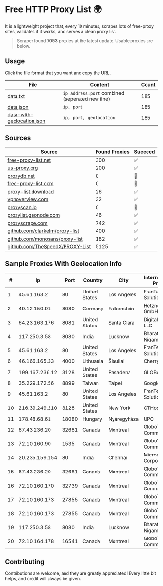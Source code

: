 
# Free HTTP Proxy List 🌍

It is a lightweight project that, every 10 minutes, scrapes lots of free-proxy sites, validates if it works, and serves a clean proxy list.


> Scraper found **7053** proxies at the latest update. Usable proxies are below.

## Usage

Click the file format that you want and copy the URL.


|File|Content|Count|
|----|-------|-----|
|[data.txt](https://raw.githubusercontent.com/themiralay/Proxy-List-World/master/data.txt)|`ip_address:port` combined (seperated new line)|185|
|[data.json](https://raw.githubusercontent.com/themiralay/Proxy-List-World/master/data.json)|`ip, port`|185|
|[data-with-geolocation.json](https://raw.githubusercontent.com/themiralay/Proxy-List-World/master/data-with-geolocation.json)|`ip, port, geolocation`|185|

## Sources

|Source|Found Proxies|Succeed|
|------|-------------|-------|
|[free-proxy-list.net](https://free-proxy-list.net)|300|✅|
|[us-proxy.org](https://www.us-proxy.org)|200|✅|
|[proxydb.net](http://proxydb.net)|0|🚫|
|[free-proxy-list.com](https://free-proxy-list.com/?page=&port=&type%5B%5D=http&type%5B%5D=https&up_time=0&search=Search)|0|🚫|
|[proxy-list.download](https://www.proxy-list.download/HTTP)|26|✅|
|[vpnoverview.com](https://vpnoverview.com/privacy/anonymous-browsing/free-proxy-servers)|32|✅|
|[proxyscan.io](https://www.proxyscan.io)|0|🚫|
|[proxylist.geonode.com](https://proxylist.geonode.com/api/proxy-list?limit=300&page=1&sort_by=lastChecked&sort_type=desc&protocols=http,https)|46|✅|
|[proxyscrape.com](https://api.proxyscrape.com/v2/?request=displayproxies&protocol=http&timeout=10000&country=all&ssl=all&anonymity=all)|742|✅|
|[github.com/clarketm/proxy-list](https://raw.githubusercontent.com/clarketm/proxy-list/master/proxy-list-raw.txt)|400|✅|
|[github.com/monosans/proxy-list](https://raw.githubusercontent.com/monosans/proxy-list/main/proxies/http.txt)|182|✅|
|[github.com/TheSpeedX/PROXY-List](https://raw.githubusercontent.com/TheSpeedX/PROXY-List/master/http.txt)|5125|✅|


## Sample Proxies With Geolocation Info

|#|Ip|Port|Country|City|Internet Service Provider|
|-|--|----|-------|----|-------------------------|
|1|45.61.163.2|80|United States|Los Angeles|FranTech Solutions|
|2|49.12.150.91|8080|Germany|Falkenstein|Hetzner Online GmbH|
|3|64.23.163.176|8081|United States|Santa Clara|DigitalOcean, LLC|
|4|117.250.3.58|8080|India|Lucknow|Bharat Sanchar Nigam Ltd|
|5|45.61.163.2|80|United States|Los Angeles|FranTech Solutions|
|6|46.166.165.33|4000|Lithuania|Šiauliai|Cherry Servers|
|7|199.167.236.12|3128|United States|Pasadena|GLOBAL IT|
|8|35.229.172.56|8899|Taiwan|Taipei|Google LLC|
|9|45.61.163.2|80|United States|Los Angeles|FranTech Solutions|
|10|216.39.249.210|3128|United States|New York|GTHost|
|11|178.48.68.61|18080|Hungary|Nyáregyháza|UPC|
|12|67.43.236.20|32681|Canada|Montreal|GloboTech Communications|
|13|72.10.160.90|1535|Canada|Montreal|GloboTech Communications|
|14|20.235.159.154|80|India|Chennai|Microsoft Corporation|
|15|67.43.236.20|32681|Canada|Montreal|GloboTech Communications|
|16|72.10.160.170|32739|Canada|Montreal|GloboTech Communications|
|17|72.10.160.173|27855|Canada|Montreal|GloboTech Communications|
|18|72.10.160.173|27855|Canada|Montreal|GloboTech Communications|
|19|117.250.3.58|8080|India|Lucknow|Bharat Sanchar Nigam Ltd|
|20|72.10.164.178|16541|Canada|Montreal|GloboTech Communications|



## Contributing

Contributions are welcome, and they are greatly appreciated! Every
little bit helps, and credit will always be given.

